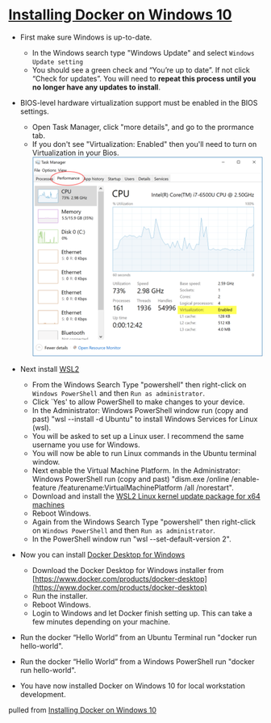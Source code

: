 # [Installing Docker on Windows 10](https://youtu.be/lIkxbE_We1I)

* First make sure Windows is up-to-date.
  * In the Windows search type "Windows Update" and select `Windows Update setting`
  * You should see a green check and “You’re up to date”.  If not click “Check for updates”.  You will
    need to **repeat this process until you no longer have any updates to install**.
* BIOS-level hardware virtualization support must be enabled in the BIOS settings.
  * Open Task Manager, click "more details", and go to the prormance tab.
  * If you don't see "Virtualization: Enabled" then you'll need to turn on Virtualization in your Bios. ![Taks Manager](virtualization-enabled.png)

* Next install [WSL2](https://docs.microsoft.com/en-us/windows/wsl/install-win10)
  * From the Windows Search Type "powershell" then right-click on `Windows PowerShell` and then `Run as administrator`.
  * Click `Yes' to allow PowerShell to make changes to your device.
  * In the Administrator: Windows PowerShell window run (copy and past) "wsl --install -d Ubuntu" to install Windows Services for Linux (wsl).
  * You will be asked to set up a Linux user.  I recommend the same username you use for Windows.
  * You will now be able to run Linux commands in the Ubuntu terminal window. 
  * Next enable the Virtual Machine Platform.  In the Administrator: Windows PowerShell run (copy and past)
    "dism.exe /online /enable-feature /featurename:VirtualMachinePlatform /all /norestart".
  * Download and install the [WSL2 Linux kernel update package for x64 machines](https://wslstorestorage.blob.core.windows.net/wslblob/wsl_update_x64.msi)
  * Reboot Windows.
  * Again from the Windows Search Type "powershell" then right-click on `Windows PowerShell` and then
    `Run as administrator`.
  * In the PowerShell window run "wsl --set-default-version 2".
* Now you can install [Docker Desktop for Windows](https://docs.docker.com/docker-for-windows/install/)
  * Download the Docker Desktop for Windows installer from
    [https://www.docker.com/products/docker-desktop](https://www.docker.com/products/docker-desktop)
  * Run the installer.
  * Reboot Windows.
  * Login to Windows and let Docker finish setting up.  This can take a few minutes depending on your machine.
* Run the docker “Hello World” from an Ubuntu Terminal run "docker run hello-world".
* Run the docker “Hello World” from a Windows PowerShell run "docker run hello-world".
* You have now installed Docker on Windows 10 for local workstation development.


pulled from [Installing Docker on Windows 10](https://github.com/jstormes/php-docker-compose/blob/main/Documentation/01a_InstallingDockerOnWindows.md)
